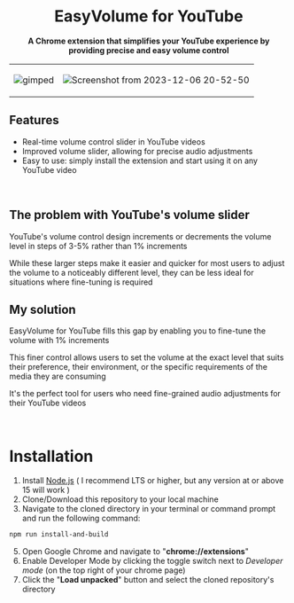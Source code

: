 

<div align="center">
  
# EasyVolume for YouTube


**A Chrome extension that simplifies your YouTube experience by providing precise and easy volume control**

<table>
  
  <tr>
    
  <td align="center" width="0%">
      
  ![gimped](https://github.com/spookier/youtube-easy-volume/assets/77325667/1dc1955e-1d72-4c53-a932-b7ad0c786220)
      
  </td>
    
  <td align="center" width="0%">
    
  ![Screenshot from 2023-12-06 20-52-50](https://github.com/spookier/youtube-easy-volume/assets/77325667/1edc4c8d-059f-430e-bed5-921c17bf6364)
      
  </td>
    
  </tr>
  
</table>


</div>

## Features

- Real-time volume control slider in YouTube videos
- Improved volume slider, allowing for precise audio adjustments
- Easy to use: simply install the extension and start using it on any YouTube video

<br>

## The problem with YouTube's volume slider
YouTube's volume control design increments or decrements the volume level in steps of 3-5% rather than 1% increments  

While these larger steps make it easier and quicker for most users to adjust the volume to a noticeably different level, they can be less ideal for situations where fine-tuning is required



## My solution
EasyVolume for YouTube fills this gap by enabling you to fine-tune the volume with 1% increments  

This finer control allows users to set the volume at the exact level that suits their preference, their environment, or the specific requirements of the media they are consuming

It's the perfect tool for users who need fine-grained audio adjustments for their YouTube videos

<br>

# Installation

1. Install [Node.js](https://nodejs.org/en) ( I recommend LTS or higher, but any version at or above 15 will work )
2. Clone/Download this repository to your local machine
3. Navigate to the cloned directory in your terminal or command prompt and run the following command:
```sh
npm run install-and-build
```
5. Open Google Chrome and navigate to "**chrome://extensions**"
6. Enable Developer Mode by clicking the toggle switch next to _Developer mode_ (on the top right of your chrome page)
7. Click the "**Load unpacked**" button and select the cloned repository's directory
   
<!-- ## Installation When I will upload it on Chrome Store

1. Download and install the extension from the [Chrome Web Store](#).
2. Once installed, open any YouTube video.
3. Use the volume slider in the video player for enhanced volume control.
